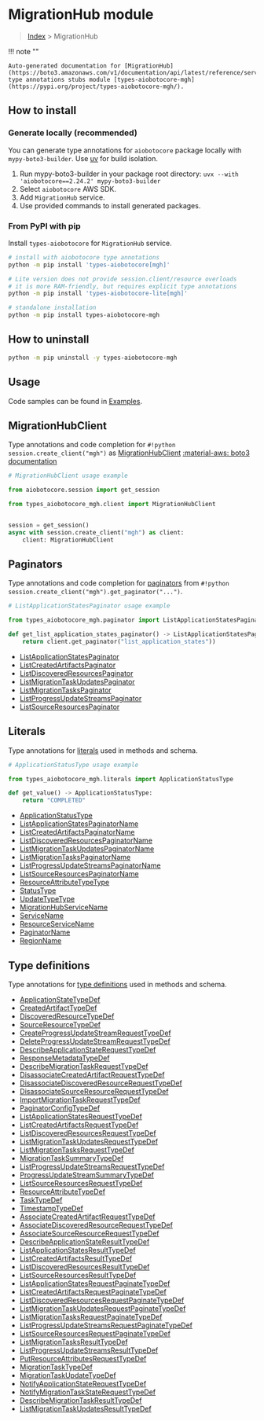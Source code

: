 # MigrationHub module

> [Index](../README.md) > MigrationHub


!!! note ""

    Auto-generated documentation for [MigrationHub](https://boto3.amazonaws.com/v1/documentation/api/latest/reference/services/mgh.html#migrationhub)
    type annotations stubs module [types-aiobotocore-mgh](https://pypi.org/project/types-aiobotocore-mgh/).

## How to install

### Generate locally (recommended)

You can generate type annotations for `aiobotocore` package locally with `mypy-boto3-builder`.
Use [uv](https://docs.astral.sh/uv/getting-started/installation/) for build isolation.

1. Run mypy-boto3-builder in your package root directory: `uvx --with 'aiobotocore==2.24.2' mypy-boto3-builder`
1. Select `aiobotocore` AWS SDK.
1. Add `MigrationHub` service.
1. Use provided commands to install generated packages.



### From PyPI with pip

Install `types-aiobotocore` for `MigrationHub` service.

```bash
# install with aiobotocore type annotations
python -m pip install 'types-aiobotocore[mgh]'

# Lite version does not provide session.client/resource overloads
# it is more RAM-friendly, but requires explicit type annotations
python -m pip install 'types-aiobotocore-lite[mgh]'

# standalone installation
python -m pip install types-aiobotocore-mgh
```



## How to uninstall

```bash
python -m pip uninstall -y types-aiobotocore-mgh
```

## Usage

Code samples can be found in [Examples](./usage.md).

## MigrationHubClient

Type annotations and code completion for  `#!python session.create_client("mgh")` as [MigrationHubClient](./client.md)
[:material-aws: boto3 documentation](https://boto3.amazonaws.com/v1/documentation/api/latest/reference/services/mgh.html#MigrationHub.Client)

```python
# MigrationHubClient usage example

from aiobotocore.session import get_session

from types_aiobotocore_mgh.client import MigrationHubClient


session = get_session()
async with session.create_client("mgh") as client:
    client: MigrationHubClient
```


## Paginators

Type annotations and code completion for
[paginators](./paginators.md)
from `#!python session.create_client("mgh").get_paginator("...")`.

```python
# ListApplicationStatesPaginator usage example

from types_aiobotocore_mgh.paginator import ListApplicationStatesPaginator

def get_list_application_states_paginator() -> ListApplicationStatesPaginator:
    return client.get_paginator("list_application_states"))
```

- [ListApplicationStatesPaginator](./paginators.md#listapplicationstatespaginator)
- [ListCreatedArtifactsPaginator](./paginators.md#listcreatedartifactspaginator)
- [ListDiscoveredResourcesPaginator](./paginators.md#listdiscoveredresourcespaginator)
- [ListMigrationTaskUpdatesPaginator](./paginators.md#listmigrationtaskupdatespaginator)
- [ListMigrationTasksPaginator](./paginators.md#listmigrationtaskspaginator)
- [ListProgressUpdateStreamsPaginator](./paginators.md#listprogressupdatestreamspaginator)
- [ListSourceResourcesPaginator](./paginators.md#listsourceresourcespaginator)








## Literals

Type annotations for [literals](./literals.md) used in methods and schema.

```python
# ApplicationStatusType usage example

from types_aiobotocore_mgh.literals import ApplicationStatusType

def get_value() -> ApplicationStatusType:
    return "COMPLETED"
```

- [ApplicationStatusType](./literals.md#applicationstatustype)
- [ListApplicationStatesPaginatorName](./literals.md#listapplicationstatespaginatorname)
- [ListCreatedArtifactsPaginatorName](./literals.md#listcreatedartifactspaginatorname)
- [ListDiscoveredResourcesPaginatorName](./literals.md#listdiscoveredresourcespaginatorname)
- [ListMigrationTaskUpdatesPaginatorName](./literals.md#listmigrationtaskupdatespaginatorname)
- [ListMigrationTasksPaginatorName](./literals.md#listmigrationtaskspaginatorname)
- [ListProgressUpdateStreamsPaginatorName](./literals.md#listprogressupdatestreamspaginatorname)
- [ListSourceResourcesPaginatorName](./literals.md#listsourceresourcespaginatorname)
- [ResourceAttributeTypeType](./literals.md#resourceattributetypetype)
- [StatusType](./literals.md#statustype)
- [UpdateTypeType](./literals.md#updatetypetype)
- [MigrationHubServiceName](./literals.md#migrationhubservicename)
- [ServiceName](./literals.md#servicename)
- [ResourceServiceName](./literals.md#resourceservicename)
- [PaginatorName](./literals.md#paginatorname)
- [RegionName](./literals.md#regionname)




## Type definitions

Type annotations for [type definitions](./type_defs.md) used in methods and schema.

- [ApplicationStateTypeDef](./type_defs.md#applicationstatetypedef)
- [CreatedArtifactTypeDef](./type_defs.md#createdartifacttypedef)
- [DiscoveredResourceTypeDef](./type_defs.md#discoveredresourcetypedef)
- [SourceResourceTypeDef](./type_defs.md#sourceresourcetypedef)
- [CreateProgressUpdateStreamRequestTypeDef](./type_defs.md#createprogressupdatestreamrequesttypedef)
- [DeleteProgressUpdateStreamRequestTypeDef](./type_defs.md#deleteprogressupdatestreamrequesttypedef)
- [DescribeApplicationStateRequestTypeDef](./type_defs.md#describeapplicationstaterequesttypedef)
- [ResponseMetadataTypeDef](./type_defs.md#responsemetadatatypedef)
- [DescribeMigrationTaskRequestTypeDef](./type_defs.md#describemigrationtaskrequesttypedef)
- [DisassociateCreatedArtifactRequestTypeDef](./type_defs.md#disassociatecreatedartifactrequesttypedef)
- [DisassociateDiscoveredResourceRequestTypeDef](./type_defs.md#disassociatediscoveredresourcerequesttypedef)
- [DisassociateSourceResourceRequestTypeDef](./type_defs.md#disassociatesourceresourcerequesttypedef)
- [ImportMigrationTaskRequestTypeDef](./type_defs.md#importmigrationtaskrequesttypedef)
- [PaginatorConfigTypeDef](./type_defs.md#paginatorconfigtypedef)
- [ListApplicationStatesRequestTypeDef](./type_defs.md#listapplicationstatesrequesttypedef)
- [ListCreatedArtifactsRequestTypeDef](./type_defs.md#listcreatedartifactsrequesttypedef)
- [ListDiscoveredResourcesRequestTypeDef](./type_defs.md#listdiscoveredresourcesrequesttypedef)
- [ListMigrationTaskUpdatesRequestTypeDef](./type_defs.md#listmigrationtaskupdatesrequesttypedef)
- [ListMigrationTasksRequestTypeDef](./type_defs.md#listmigrationtasksrequesttypedef)
- [MigrationTaskSummaryTypeDef](./type_defs.md#migrationtasksummarytypedef)
- [ListProgressUpdateStreamsRequestTypeDef](./type_defs.md#listprogressupdatestreamsrequesttypedef)
- [ProgressUpdateStreamSummaryTypeDef](./type_defs.md#progressupdatestreamsummarytypedef)
- [ListSourceResourcesRequestTypeDef](./type_defs.md#listsourceresourcesrequesttypedef)
- [ResourceAttributeTypeDef](./type_defs.md#resourceattributetypedef)
- [TaskTypeDef](./type_defs.md#tasktypedef)
- [TimestampTypeDef](./type_defs.md#timestamptypedef)
- [AssociateCreatedArtifactRequestTypeDef](./type_defs.md#associatecreatedartifactrequesttypedef)
- [AssociateDiscoveredResourceRequestTypeDef](./type_defs.md#associatediscoveredresourcerequesttypedef)
- [AssociateSourceResourceRequestTypeDef](./type_defs.md#associatesourceresourcerequesttypedef)
- [DescribeApplicationStateResultTypeDef](./type_defs.md#describeapplicationstateresulttypedef)
- [ListApplicationStatesResultTypeDef](./type_defs.md#listapplicationstatesresulttypedef)
- [ListCreatedArtifactsResultTypeDef](./type_defs.md#listcreatedartifactsresulttypedef)
- [ListDiscoveredResourcesResultTypeDef](./type_defs.md#listdiscoveredresourcesresulttypedef)
- [ListSourceResourcesResultTypeDef](./type_defs.md#listsourceresourcesresulttypedef)
- [ListApplicationStatesRequestPaginateTypeDef](./type_defs.md#listapplicationstatesrequestpaginatetypedef)
- [ListCreatedArtifactsRequestPaginateTypeDef](./type_defs.md#listcreatedartifactsrequestpaginatetypedef)
- [ListDiscoveredResourcesRequestPaginateTypeDef](./type_defs.md#listdiscoveredresourcesrequestpaginatetypedef)
- [ListMigrationTaskUpdatesRequestPaginateTypeDef](./type_defs.md#listmigrationtaskupdatesrequestpaginatetypedef)
- [ListMigrationTasksRequestPaginateTypeDef](./type_defs.md#listmigrationtasksrequestpaginatetypedef)
- [ListProgressUpdateStreamsRequestPaginateTypeDef](./type_defs.md#listprogressupdatestreamsrequestpaginatetypedef)
- [ListSourceResourcesRequestPaginateTypeDef](./type_defs.md#listsourceresourcesrequestpaginatetypedef)
- [ListMigrationTasksResultTypeDef](./type_defs.md#listmigrationtasksresulttypedef)
- [ListProgressUpdateStreamsResultTypeDef](./type_defs.md#listprogressupdatestreamsresulttypedef)
- [PutResourceAttributesRequestTypeDef](./type_defs.md#putresourceattributesrequesttypedef)
- [MigrationTaskTypeDef](./type_defs.md#migrationtasktypedef)
- [MigrationTaskUpdateTypeDef](./type_defs.md#migrationtaskupdatetypedef)
- [NotifyApplicationStateRequestTypeDef](./type_defs.md#notifyapplicationstaterequesttypedef)
- [NotifyMigrationTaskStateRequestTypeDef](./type_defs.md#notifymigrationtaskstaterequesttypedef)
- [DescribeMigrationTaskResultTypeDef](./type_defs.md#describemigrationtaskresulttypedef)
- [ListMigrationTaskUpdatesResultTypeDef](./type_defs.md#listmigrationtaskupdatesresulttypedef)


